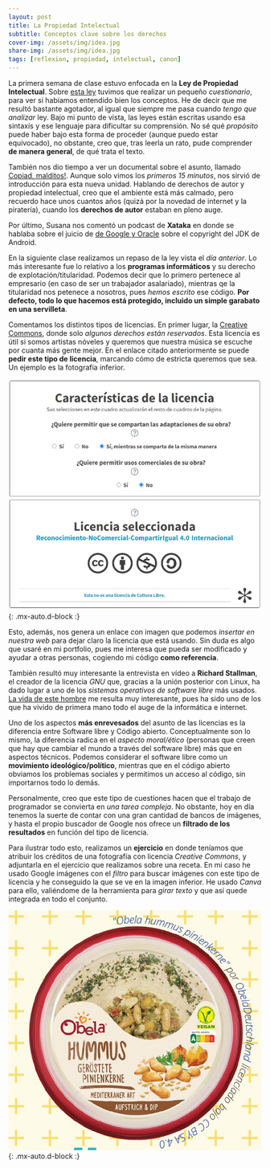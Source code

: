 ```yaml
---
layout: post
title: La Propiedad Intelectual
subtitle: Conceptos clave sobre los derechos
cover-img: /assets/img/idea.jpg
share-img: /assets/img/idea.jpg
tags: [reflexion, propiedad, intelectual, canon]
---
```


La primera semana de clase estuvo enfocada en la **Ley de Propiedad Intelectual**. Sobre [esta ley](https://www.boe.es/eli/es/rdlg/1996/04/12/1/con) tuvimos que realizar un pequeño *cuestionario*, para ver si habíamos entendido bien los conceptos. He de decir que me resultó bastante agotador, al igual que siempre me pasa cuando *tengo que analizar* ley. Bajo mi punto de vista, las leyes están escritas usando esa sintaxis y ese lenguaje para dificultar su comprensión. No sé qué *propósito* puede haber bajo esta forma de proceder (aunque puedo estar equivocado), no obstante, creo que, tras leerla un rato, pude comprender **de manera general**, de qué trata el texto.

También nos dio tiempo a ver un documental sobre el asunto, llamado [Copiad, malditos!](https://www.rtve.es/television/documentales/copiad-malditos/). Aunque solo vimos los *primeros 15 minutos*, nos sirvió de introducción para esta nueva unidad. Hablando de derechos de autor y propiedad intelectual, creo que el ambiente está más calmado, pero recuerdo hace unos cuantos años (quizá por la novedad de internet y la piratería), cuando los **derechos de autor** estaban en pleno auge.

Por último, Susana nos comentó un podcast de **Xataka** en donde se hablaba sobre el juicio de [de Google y Oracle](https://www.xataka.com/legislacion-y-derechos/oracle-google-juicio-copyright-importante-siglo-juego-esta-futuro-software) sobre el copyright del JDK de Android.

En la siguiente clase realizamos un repaso de la ley vista el *día anterior*. Lo más interesante fue lo relativo a los **programas informáticos** y su derecho de explotación/titularidad. Podemos decir que lo primero pertenece al empresario (en caso de ser un trabajador asalariado), mientras qe la titularidad nos petenece a nosotros, pues *hemos escrito* ese código. **Por defecto, todo lo que hacemos está protegido, incluido un simple garabato en una servilleta**.

Comentamos los distintos tipos de licencias. En primer lugar, la [Creative Commons](https://creativecommons.org/), donde solo *algunos derechos están reservados*. Esta licencia es útil si somos artistas nóveles y queremos que nuestra música se escuche por cuanta más gente mejor. En el enlace citado anteriormente se puede **pedir este tipo de licencia**, marcando cómo de estricta queremos que sea. Un ejemplo es la fotografía inferior.

![Licencia CC](/assets/img/licenciacc.JPG){: .mx-auto.d-block :}

Esto, además, nos genera un enlace con imagen que podemos *insertar en nuestra web* para dejar claro la licencia que está usando. Sin duda es algo que usaré en mi portfolio, pues me interesa que pueda ser modificado y ayudar a otras personas, cogiendo mi código **como referencia**.

También resultó muy interesante la entrevista en vídeo a **Richard Stallman**, el creador de la licencia *GNU* que, gracias a la unión posterior con Linux, ha dado lugar a uno de los *sistemas operativos de software libre* más usados. [La vida de este hombre](https://es.wikipedia.org/wiki/Richard_Stallman) me resulta muy interesante, pues ha sido uno de los que ha vivido de primera mano todo el auge de la informática e internet.

Uno de los aspectos **más enrevesados** del asunto de las licencias es la diferencia entre Software libre y Código abierto. Conceptualmente son lo mismo, la diferencia radica en el *aspecto moral/ético* (personas que creen que hay que cambiar el mundo a través del software libre) más que en aspectos técnicos. Podemos considerar el software libre como un **movimiento ideológico/político**, mientras que en el código abierto obviamos los problemas sociales y permitimos un acceso al código, sin importarnos todo lo demás.

Personalmente, creo que este tipo de cuestiones hacen que el trabajo de programador se convierta en *una tarea compleja*. No obstante, hoy en día tenemos la suerte de contar con una gran cantidad de bancos de imágenes, y hasta el propio buscador de Google nos ofrece un **filtrado de los resultados** en función del tipo de licencia.

Para ilustrar todo esto, realizamos un **ejercicio** en donde teníamos que atribuir los créditos de una fotografía con licencia *Creative Commons*, y adjuntarla en el ejercicio que realizamos sobre una receta. En mi caso he usado Google imágenes con el *filtro* para buscar imágenes con este tipo de licencia y he conseguido la que se ve en la imagen inferior. He usado *Canva* para ello, valiéndome de la herramienta para *girar texto* y que así quede integrada en todo el conjunto.

![Receta hummus CC](/assets/img/hummuscc.JPG){: .mx-auto.d-block :}
